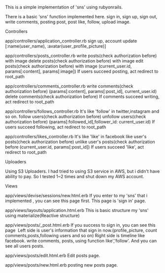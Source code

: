 This is a simple implementation of 'sns' using rubyonrails.

There is a basic 'sns' function implemented here.
sign in, sign up, sign out, write comments, posting post, post like, follow, upload image.






Controllers

app/controllers/application_controller.rb
  sign up, account update [:name(user_name), :avatar(user_profile_picture)]
 
app/controllers/posts_controller.rb
  write posts(check authorization before) with image
  delete posts(check authorization before) with image
  edit posts(check authorization before) with image
  (current_user.id, params[:content], params[:image])
  If users succeed posting, act redirect to  root_path
  
app/controllers/comments_controller.rb
  write comments(check authorization before)
  (params[:content], params[:post_id], current_user.id)
  delete comments(check authorization before)
  If comments succeed writing, act redirect to  root_path
  
app/controllers/follows_controller.rb
  It's like 'follow' in twitter,instagram and so on.
  follow users(check authorization before)
  unfollow users(check authorization before)
  (params[:followed_id],follower_id: current_user.id)
  If users succeed following, act redirect to  root_path
  
app/controllers/likes_controller.rb
  It's like 'like' in facebook
  like user's posts(check authorization before)
  unlike user's posts(check authorization before
  (current_user.id, params[:post_id])
  If users succeed 'like', act redirect to  root_path
  
Uploaders

  Using S3 Uploaders.
  I had tried to using S3 service in AWS, but i didn't have ability to pay. So I tested 1~2 times and shut down my AWS account.

Views

app/views/devise/sessions/new.html.erb
  If you enter to my 'sns' that i implemented , you can see this page first.
  This page is 'sign in' page.
  
app/views/layouts/application.html.erb
  This is basic structure my 'sns'
  using materialize(Reactive structure)

app/views/posts/_post.html.erb
  If you success to sign in, you can see this page
  Left side is user's information that sign in now.(profile_picture, count comments,posts,following users and so on)
  Right side is timeline like facebook. write comments, posts, using function like','follow'. And you can see all users posts.
  
app/views/posts/edit.html.erb
  Edit posts page.

app/views/posts/new.html.erb
  posting new posts page.
